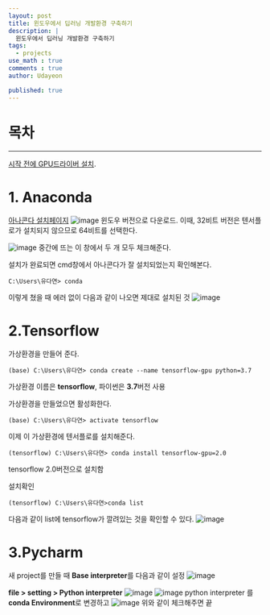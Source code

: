 ```yaml
---
layout: post
title: 윈도우에서 딥러닝 개발환경 구축하기 
description: |
  윈도우에서 딥러닝 개발환경 구축하기 
tags:
  - projects
use_math : true
comments : true
author: Udayeon

published: true
---
```


# 목차
* * *
[시작 전에 GPU드라이버 설치](https://www.nvidia.co.kr/Download/index.aspx?lang=kr).

# 1. Anaconda
[아나콘다 설치페이지](https://www.anaconda.com/products/individual)
![image](https://user-images.githubusercontent.com/69246778/142382694-721a7f92-af02-4d2c-b1bf-557af4ae4334.png)
윈도우 버전으로 다운로드. 이때, 32비트 버전은 텐서플로가 설치되지 않으므로 64비트를 선택한다.
   
![image](https://user-images.githubusercontent.com/69246778/142382837-5de79d48-3edc-4b46-9028-0d3b8cfb4d97.png)
중간에 뜨는 이 창에서 두 개 모두 체크해준다.
   
설치가 완료되면 cmd창에서 아나콘다가 잘 설치되었는지 확인해본다.
```
C:\Users\유다연> conda
```
이렇게 쳤을 때 에러 없이 다음과 같이 나오면 제대로 설치된 것
![image](https://user-images.githubusercontent.com/69246778/142383326-d3529959-6ae7-4bf2-9a5f-1e71221ab4b4.png)

# 2.Tensorflow
가상환경을 만들어 준다.
```
(base) C:\Users\유다연> conda create --name tensorflow-gpu python=3.7
```
가상환경 이름은 **tensorflow**, 파이썬은 **3.7**버전 사용
   
가상환경을 만들었으면 활성화한다.
```
(base) C:\Users\유다연> activate tensorflow
```
   
이제 이 가상환경에 텐서플로를 설치해준다.
```
(tensorflow) C:\Users\유다연> conda install tensorflow-gpu=2.0
```
tensorflow 2.0버전으로 설치함   
   
설치확인
```
(tensorflow) C:\Users\유다연>conda list
```
   
다음과 같이 list에 tensorflow가 깔려있는 것을 확인할 수 있다.
![image](https://user-images.githubusercontent.com/69246778/142384119-9abcf9ed-fa52-4774-858d-3612a2e4cd6f.png)

# 3.Pycharm
새 project를 만들 때 **Base interpreter**를 다음과 같이 설정
![image](https://user-images.githubusercontent.com/69246778/142384513-c793af11-9609-45fc-8d58-91380abe86b0.png)
   
**file > setting > Python interpreter**
![image](https://user-images.githubusercontent.com/69246778/142384620-4bd571c3-fbaa-46d9-b0c0-4512df461451.png)
![image](https://user-images.githubusercontent.com/69246778/142384723-6b324bab-2c93-4dbe-be71-926982704254.png)
python interpreter 를 **conda Environment**로 변경하고
![image](https://user-images.githubusercontent.com/69246778/142385183-cc42b8a8-15e7-4409-b7c5-f03efb5d6c81.png)
위와 같이 체크해주면 끝

